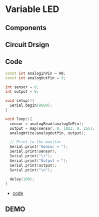 # Variable LED

## Components

## Circuit Drsign

## Code
```C++
const int analogInPin = A0;
const int analogOutPin = 9;

int sensor = 0;
int output = 0;

void setup(){
  Serial.begin(9600);
}

void loop(){
  sensor = analogRead(analogInPin);
  output = map(sensor, 0, 1023, 0, 255);
  analogWrite(analogOutPin, output);

  // Print to the monitor
  Serial.print("Sensor = ");
  Serial.print(sensor);
  Serial.print("\t");
  Serial.print("Output = ");
  Serial.print(output);
  Serial.print("\n");

  delay(100);
}

```
* [code](002.ino)

## DEMO
